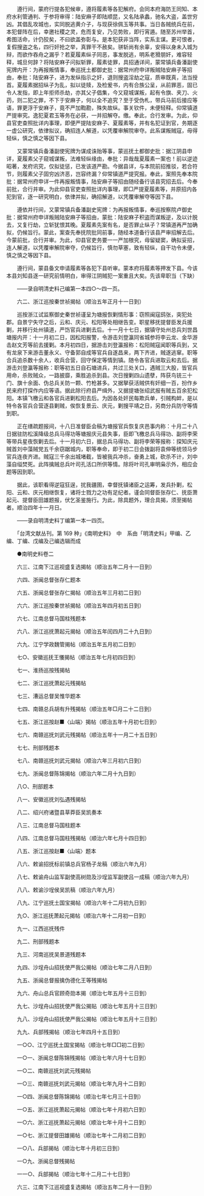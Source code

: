 <!-- { "loadSidebar": true } -->
　　遵行间，蒙府行提各犯候审，遵将履素等各犯解府。会同本府海防王同知、本府水利管通判、于参将审得：陆安麻子即陆顺昆，又名陆承蠡，驰名大盗，盖世穷凶。其倡乱攻城也，实同脱逃黄介子，与现获徐佩玉等共事。当日各贼统兵在前，本犯督阵在后，幸邀社稷之灵，危而复安，乃见势败，即行宵遁。随至苏州举首，希图活命，计仍狡矣，不曰欲盖弥彰与。是本犯获非当阵，实系主谋。更可恨者，复假搜盗之名，四行奸抢之举，真罪干不赦矣。骈斩尚有余辜，安得以身未入城为辩，而欲作吞舟之漏乎？若夏履素纵子同恶，事发脱逃，明系老猾朋奸，难容轻释，城旦何辞？将陆安麻子问拟斩罪，履素徒罪，具招通详间，蒙常镇兵备潘副使宪牌内开：为再报叛情事，奉巡抚土都御史批：据常州府申详叛贼陆安麻子等招由，奉批：陆安麻子，进为发纵指示之奸，退则搜盗淫劫之寇，质审既真，法当授首。夏履素据招纵子为乱，拟以徒赎，及检爰书，内有合族公呈，从前罪恶，固已令人发指，即上年拒师杀劫，亦其父子倡集，今又窥城谋叛，起有令旗、夹刀、火药，则二犯之罪，不下于安麻子，何以全不追究？至于受伪札，带兵马前后接应等语，罪更浮于安麻子，竟不严加鞫勘，殊失故纵。事关钦件，未便轻释。仰常镇道严提审究。逸犯夏君玉等务在必获，一并招解夺。缴。奉此，合行发审。为此，仰县官吏查照批详内事理，即便严提陆安麻子、夏履素等，并有名犯证到官，务期逐一虚公研究，依律拟议，确招连人解道，以凭覆审解院审夺。此系谋叛贼寇，毋得轻纵，慎之慎之等因下县。

　　又蒙常镇兵备潘副使宪牌为谋成诛贻等事，蒙巡抚土都御史批：据江阴县申详，夏履素父子窥城谋叛，法难轻纵缘由，奉批：异哉哉夏履素一案也！前以逆迹昭著，发府讯究，仅拟徒惩，已发该道严勘。今据县详，与本院前招推驳，若合符节，则履素父子固穷凶济恶，岂容终漏？仰常镇道严提究报。奉此，案照先奉本院批：据常州府申详一件再报叛情事，陆安麻子等招由随经备行该县究招去后。今奉前批，合行并审。为此仰县官吏查照批详内事理，即□严提夏履素等，并原招内各犯到官，逐一研究明白，依律并拟，确招解道，以凭覆审解夺等因下县。

　　遵依并行间，又蒙常镇兵备潘副史宪牌：为再报叛情事，奉巡按察院卢御史批：据常州府申详叛贼陆安麻子等招由，蒙批：陆安麻子积盗而谋叛逆，及以计脱去，又复行劫，立斩犹恨其晚。夏履素先案有名，是否罪止纵子？常镇道再严加确拟，仍候旨行。蒙此，案查先奉抚院批同前事，随经本道备行该县严审招解去后。今蒙前批，合行并审。为此，仰县官吏务要一一严加根究，毋留疑窦，确拟妥招，连人解道，以凭覆审解院审夺，仍候旨行，慎勿草塞，致有轻纵，自干功令未便，慎之慎之等因下县。

　　遵行间，蒙县备文申请履素等各犯下县听审。蒙本府将履素等押发下县。今该本县刘知县逐一研究前情明白，审得江阴贼犯一案重且大矣。先该卑职当（下缺）

　　——录自明清史料己编第一本四○～四一页。

　　六二、浙江巡按秦世祯揭帖（顺治五年正月十一日到）

　　巡按浙江试监察御史秦世祯谨呈为塘报恢剿情形事：窃照闽寇鸱张，突犯处郡。自景宁失守之后，云和、庆元、松阳等处相继告变。职星移抚提督臣发兵援剿，并移行处州镇道，严饬官兵进剿去后。十一月十七日，据镇守处州总兵刘世昌塘报内开：十一月初二日，因松阳报警，令游击刘登瀛同省城参将李云龙、金华游击赵文芳等前去援剿。本月初四日，据游击刘登瀛报称：松阳贼寇闻职等兵到，又有龙泉下来游击董永义、守备郭自成等官兵自遂昌来，两下齐进，贼遂逃窜。职等合兵追杀数十余人，收兵合营，回守保定等情到镇。随令各官兵进取云和去后。据游击刘登瀛等报称：职等初五日自石塘进兵，共过三处关口，遇贼三大股，皆官兵用命，杀败贼众，一路披靡，乘胜追杀到县。次日搜剿四山遗孽，阵获鸟铳三十门、旗十余面、伪总兵关防一颗、竹枪甚多。又据拏获活贼供有奸细一百，扮作乡民来府打探作内应等语。据此除行府县严缉外，又据提塘张绍武报有贼五百余犯松阳。本镇飞檄云和各官兵进剿松阳去后。为因各处奸民每欺兵单，引贼构衅，是以特令各官兵合营逐县剿贼，俟恢复景云、庆元，剿搜平靖之日，另商分兵防守等情到职。

　　正在缮疏题报间，十八日准督臣会稿为塘报官兵恢复庆邑事内称：十月二十八日据驻防松溪降级总兵马得功等塘报庆元县失事，臣即飞檄总兵马得功、副将李荣等带兵星夜恢剿去后。十一月初六日，据总兵马得功、副将李荣等报称：探知庆元贼首刘中藻贼党五千余窃踞城内，职等奉命，即于初二日会拨副将袁伸等统领马步官兵连夜齐进。贼寇三千余出城堵截，皆被我兵冲杀，奋勇上城，砍杀不计，刘中藻自缢焚死。此阵擒贼总兵叶司孔活口所供等情。除将叶司孔审明枭示外，相应会题等因到职。

　　据此，该职看得逆寇狂逞，扰我疆圉，幸督抚镇诸臣之运筹，发兵扑剿，松阳、云和、庆元相继恢复，诸将士戮力之功有足纪者。谨会同督臣张存仁、抚臣萧起元、提督臣田雄题报，伏乞圣鉴施行。为此，除具题外，理合具揭，须至揭帖者。顺治四年十一月日。

　　——录自明清史料丁编第一本一四页。

　　「台湾文献丛刊。第 169 种」《南明史料》　中　系由「明清史料」甲编、乙编、丁编、戊编及己编选辑而成

　　●南明史料卷二

　　六三、江南下江巡视盛复选揭帖（顺治五年二月十一日到）

　　六四、浙闽总督张存仁题本

　　六五、浙闽总督张存仁揭帖（顺治五年三月初二日到）

　　六六、浙江巡按秦世祯揭帖（顺治五年四月初五日到）

　　六七、江南总督马国柱残题本

　　六八、浙江巡抚萧起元揭帖（顺治五年闰四月二十九日到）

　　六九、江宁学政魏管揭帖（顺治五年五月初二日到）

　　七○、安徽巡抚王懩揭帖（顺治五年七月初四日到）

　　七一、淮扬巡按残揭帖

　　七二、浙江巡抚萧起元残揭帖

　　七三、漕运总督吴惟华题本

　　七四、南赣总兵胡有升残揭帖（顺治五年□月二十二日到）

　　七五、浙江巡按赵■〈山端〉揭帖（顺治五年十月初七日到）

　　七六、南赣巡抚刘武元残揭帖（顺治五年十一月二十五日到）

　　七七、刑部残题本

　　七八、南赣巡抚刘武元揭帖（顺治六年三月初六日到）

　　七九、浙闽总督陈锦揭帖（顺治六年二月十九日到）

　　八○、刑部题本

　　八一、安徽巡抚刘弘遇残揭帖

　　八二、绍兴府诸暨县草莽臣吴凯奏本

　　八三、江南总督马国柱题本

　　八四、江南总督马国柱残揭帖（顺治六年七月十四日到）

　　八五、浙江巡按赵■〈山端〉题本

　　八六、敕谕招抚标前镇总兵官杨子龙稿（顺治六年九月）

　　八七、敕谕舟山监军副使高树勋及沙埕监军副使吕一成稿（顺治六年九月）

　　八八、敕谕沙埕侯吴凯稿（顺治六年九月）

　　八九、江宁巡抚土国宝揭帖（顺治六年十二月初九日到）

　　九○、浙江巡抚萧起元揭帖（顺治六年十二月初一日到）

　　九一、江西巡抚残件

　　九二、刑部残题本

　　九三、河南巡抚吴景道残题本

　　九四、沙埕舟山招抚使严我公揭帖（顺治七年二月八日到）

　　九五、浙闽总督报擒伪德化王等残揭帖

　　九六、舟山总兵官顾奇勋本揭（顺治七年五月十三日到）

　　九七、沙埕舟山招抚使严我公揭贴（顺治七年五月十三日到）

　　九八、沙埕舟山招抚使严我公揭帖（顺治七年五月十三日到）

　　九九、兵部残揭帖（顺治七年四月十五日到）

　　一○○、江宁巡抚土国宝揭帖（顺治七年□□初二日到）

　　一○一、浙闽总督陈锦残揭帖（顺治七年六月十七日到）

　　一○二、南赣巡抚刘武元残揭帖

　　一○三、南赣巡抚刘武元揭帖（顺治七年九月十二日到）

　　一○四、浙闽总督陈锦揭帖（顺治七年七月三十日到）

　　一○五、浙江巡抚萧起元揭帖（顺治七年十月初六日到）

　　一○六、浙江巡抚萧起元揭帖（顺治七年十月十二日到）

　　一○七、浙江提督田雄揭帖（顺治七年十二月初二日到）

　　一○八、兵部揭帖（顺治七年十月初三日到）

　　一○九、浙闽总督残揭帖

　　一一○、兵部揭帖（顺治七年十二月二十七日到）

　　六三、江南下江巡视盛复选揭帖（顺治五年二月十一日到）

